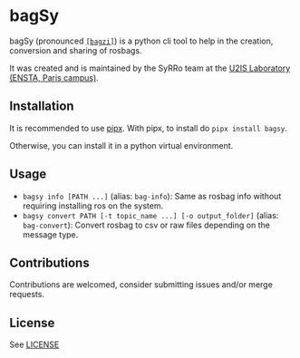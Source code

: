 # bagSy

bagSy (pronounced [`[bagzi]`](https://en.wikipedia.org/wiki/International_Phonetic_Alphabet)) is a python cli tool to
help in the creation, conversion and sharing of rosbags.

It was created and is maintained by the SyRRo team at
the [U2IS Laboratory (ENSTA, Paris campus)](http://u2is.ensta-paris.fr/).

## Installation

It is recommended to use [pipx](https://github.com/pypa/pipx). With pipx, to install do `pipx install bagsy`.

Otherwise, you can install it in a python virtual environment.

## Usage

- `bagsy info [PATH ...]` (alias: `bag-info`): Same as rosbag info without requiring installing ros on the system.
- `bagsy convert PATH [-t topic_name ...] [-o output_folder]` (alias: `bag-convert`): Convert rosbag to csv or raw
  files depending on the message type.

## Contributions

Contributions are welcomed, consider submitting issues and/or merge requests.

## License

See [LICENSE](LICENSE)